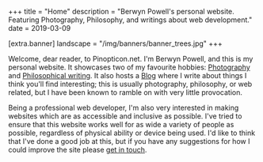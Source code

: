 +++
title = "Home"
description = "Berwyn Powell's personal website. Featuring Photography, Philosophy, and writings about web development."
date = 2019-03-09

[extra.banner]
landscape = "/img/banners/banner_trees.jpg"
+++
<div class="text-block">

Welcome, dear reader, to Pinopticon.net. I'm Berwyn Powell, and this is my personal website. It showcases two of my favourite hobbies: [Photography](@/photography/_index.md) and [Philosophical writing](@/philosophy/index.md). It also hosts a [Blog](@/blog/_index.md) where I write about things I think you'll find interesting; this is usually photography, philosophy, or web related, but I have been known to ramble on with very little provocation.

Being a professional web developer, I'm also very interested in making websites which are as accessible and inclusive as possible. I've tried to ensure that this website works well for as wide a variety of people as possible, regardless of physical ability or device being used. I'd like to think that I've done a good job at this, but if you have any suggestions for how I could improve the site please [get in touch](@/contact/index.md).

</div>
